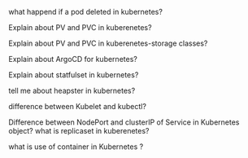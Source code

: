 
what happend if a pod deleted in kubernetes?

Explain about PV and PVC in kuberenetes?

Explain about PV and PVC in kuberenetes-storage classes?

Explain about ArgoCD for kubernetes? 


Explain about statfulset in kubernetes?

tell me about heapster in kubernetes?

difference between Kubelet and kubectl?

Difference between NodePort and clusterIP of Service in Kubernetes object?
what is replicaset in kuberenetes?


what is use of container in Kubernetes ?